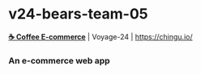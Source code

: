 # v24-bears-team-05

**[☕ Coffee E-commerce](https://bearcoffee.netlify.app/)** | Voyage-24 | https://chingu.io/

### An e-commerce web app
